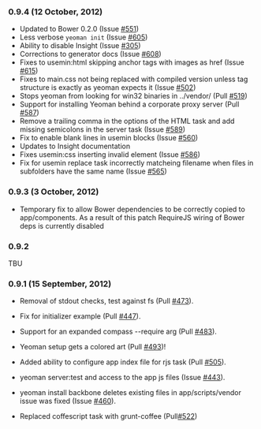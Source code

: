 

### 0.9.4 (12 October, 2012)

* Updated to Bower 0.2.0 (Issue [#551](https://github.com/yeoman/yeoman/issues/551))
* Less verbose `yeoman init` (Issue [#605](https://github.com/yeoman/yeoman/issues/605))
* Ability to disable Insight (Issue [#305](https://github.com/yeoman/yeoman/issues/385))
* Corrections to generator docs (Issue [#608](https://github.com/yeoman/yeoman/issues/608))
* Fixes to usemin:html skipping anchor tags with images as href (Issue [#615](https://github.com/yeoman/yeoman/issues/615))
* Fixes to main.css not being replaced with compiled version unless tag structure is exactly as yeoman expects it (Issue [#502](https://github.com/yeoman/yeoman/issues/502))
* Stops yeoman from looking for win32 binaries in ../vendor/ (Pull [#519](https://github.com/yeoman/yeoman/pull/519))
* Support for installing Yeoman behind a corporate proxy server (Pull [#587](https://github.com/yeoman/yeoman/pull/587))
* Remove a trailing comma in the options of the HTML task and add missing semicolons in the server task
(Issue [#589](https://github.com/yeoman/yeoman/pull/589))
* Fix to enable blank lines in usemin blocks (Issue [#560](https://github.com/yeoman/yeoman/issues/560))
* Updates to Insight documentation
* Fixes usemin:css inserting invalid <link> element (Issue [#586](https://github.com/yeoman/yeoman/issues/586))
* Fix for usemin replace task incorrectly matcheing filename when files in subfolders have the same name (Issue [#565](https://github.com/yeoman/yeoman/issues/565))

### 0.9.3 (3 October, 2012)

* Temporary fix to allow Bower dependencies to be correctly copied to app/components. As a result of this patch RequireJS wiring of Bower deps is currently disabled

### 0.9.2 

TBU

### 0.9.1 (15 September, 2012)

* Removal of stdout checks, test against fs (Pull [#473](https://github.com/yeoman/yeoman/pull/473)).

* Fix for  initializer example (Pull [#447](https://github.com/yeoman/yeoman/pull/477 )).

* Support for an expanded compass --require arg (Pull [#483](https://github.com/yeoman/yeoman/pull/483)).   

* Yeoman setup gets a colored art (Pull [#493](https://github.com/yeoman/yeoman/pull/493))!

* Added ability to configure app index file for rjs task (Pull [#505](https://github.com/yeoman/yeoman/pull/505)).

* yeoman server:test and access to the app js files (Issue [#443](https://github.com/yeoman/yeoman/issues/443)).

* yeoman install backbone deletes existing files in app/scripts/vendor issue was fixed (Issue [#460](https://github.com/yeoman/yeoman/issues/460)).

* Replaced coffescript task with grunt-coffee (Pull[#522](https://github.com/yeoman/yeoman/pull/522))
